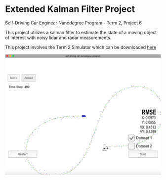 # Extended Kalman Filter Project
Self-Driving Car Engineer Nanodegree Program - Term 2, Project 6

This project utilizes a kalman filter to estimate the state of a moving object of interest with noisy lidar and radar measurements.

This project involves the Term 2 Simulator which can be downloaded [here](https://github.com/udacity/self-driving-car-sim/releases)


![Simulator Image](./simulator.png)

